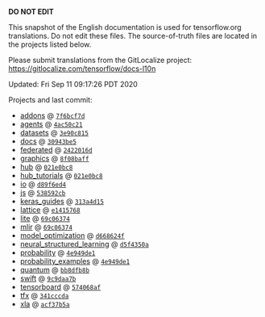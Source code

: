 __DO NOT EDIT__

This snapshot of the English documentation is used for tensorflow.org
translations. Do not edit these files. The source-of-truth files are located in
the projects listed below.

Please submit translations from the GitLocalize project: https://gitlocalize.com/tensorflow/docs-l10n

Updated: Fri Sep 11 09:17:26 PDT 2020

Projects and last commit:

- [addons](https://github.com/tensorflow/addons/tree/master/docs) @ <a href='https://github.com/tensorflow/addons/commit/7f6bcf7db6532e5bdd27b88c304e5727f767d02b'><code>7f6bcf7d</code></a>
- [agents](https://github.com/tensorflow/agents/tree/master/docs) @ <a href='https://github.com/tensorflow/agents/commit/4ac50c218838e2590cc46406de243777025f09f4'><code>4ac50c21</code></a>
- [datasets](https://github.com/tensorflow/datasets/tree/master/docs) @ <a href='https://github.com/tensorflow/datasets/commit/3e90c815a61db5236063817cf699f2bd4d7eef58'><code>3e90c815</code></a>
- [docs](https://github.com/tensorflow/docs/tree/master/site/en) @ <a href='https://github.com/tensorflow/docs/commit/30943be5c86843b79e567ff270fc3481d44089eb'><code>30943be5</code></a>
- [federated](https://github.com/tensorflow/federated/tree/master/docs) @ <a href='https://github.com/tensorflow/federated/commit/2422016d6f9fcc2f31ada4ca06b3e94345684d91'><code>2422016d</code></a>
- [graphics](https://github.com/tensorflow/graphics/tree/master/tensorflow_graphics/g3doc) @ <a href='https://github.com/tensorflow/graphics/commit/8f08baff1719102782c465d590f68b269aaa7b53'><code>8f08baff</code></a>
- [hub](https://github.com/tensorflow/hub/tree/master/docs) @ <a href='https://github.com/tensorflow/hub/commit/021e0bc8cb95ec254777e824aa4655e9b76e7275'><code>021e0bc8</code></a>
- [hub_tutorials](https://github.com/tensorflow/hub/tree/master/examples/colab) @ <a href='https://github.com/tensorflow/hub/commit/021e0bc8cb95ec254777e824aa4655e9b76e7275'><code>021e0bc8</code></a>
- [io](https://github.com/tensorflow/io/tree/master/docs) @ <a href='https://github.com/tensorflow/io/commit/d89f6ed4238945a4219a505821c16296569ce422'><code>d89f6ed4</code></a>
- [js](https://github.com/tensorflow/tfjs-website/tree/master/docs) @ <a href='https://github.com/tensorflow/tfjs-website/commit/538592cb856aed8cee1a0a381166122b298a8a91'><code>538592cb</code></a>
- [keras_guides](https://github.com/keras-team/keras-io/tree/master/tf) @ <a href='https://github.com/keras-team/keras-io/commit/313a4d15b4f858de35dac1246bfd83fbd07d1a7a'><code>313a4d15</code></a>
- [lattice](https://github.com/tensorflow/lattice/tree/master/docs) @ <a href='https://github.com/tensorflow/lattice/commit/e141576803fb8ce358c6c4acf154ff61949efbad'><code>e1415768</code></a>
- [lite](https://github.com/tensorflow/tensorflow/tree/master/tensorflow/lite/g3doc) @ <a href='https://github.com/tensorflow/tensorflow/commit/69c0637422cadf2901ccf2a62a1b8f41a3127a51'><code>69c06374</code></a>
- [mlir](https://github.com/tensorflow/tensorflow/tree/master/tensorflow/compiler/mlir/g3doc) @ <a href='https://github.com/tensorflow/tensorflow/commit/69c0637422cadf2901ccf2a62a1b8f41a3127a51'><code>69c06374</code></a>
- [model_optimization](https://github.com/tensorflow/model-optimization/tree/master/tensorflow_model_optimization/g3doc) @ <a href='https://github.com/tensorflow/model-optimization/commit/d668624f4b01657cd3432c66e8a48ddcd0378758'><code>d668624f</code></a>
- [neural_structured_learning](https://github.com/tensorflow/neural-structured-learning/tree/master/g3doc) @ <a href='https://github.com/tensorflow/neural-structured-learning/commit/d5f4350a7373dae3765b0bb300066cb4eb30e430'><code>d5f4350a</code></a>
- [probability](https://github.com/tensorflow/probability/tree/master/tensorflow_probability/g3doc) @ <a href='https://github.com/tensorflow/probability/commit/4e949de15c5e6a469706229da45481481cc67f54'><code>4e949de1</code></a>
- [probability_examples](https://github.com/tensorflow/probability/tree/master/tensorflow_probability/examples/jupyter_notebooks) @ <a href='https://github.com/tensorflow/probability/commit/4e949de15c5e6a469706229da45481481cc67f54'><code>4e949de1</code></a>
- [quantum](https://github.com/tensorflow/quantum/tree/master/docs) @ <a href='https://github.com/tensorflow/quantum/commit/bb8dfb8ba14582bba6ca7741b43e4c64e4ee68f9'><code>bb8dfb8b</code></a>
- [swift](https://github.com/tensorflow/swift/tree/master/docs/site) @ <a href='https://github.com/tensorflow/swift/commit/9c9daa7b16ad79332b371dd3db6ff1b7936784d2'><code>9c9daa7b</code></a>
- [tensorboard](https://github.com/tensorflow/tensorboard/tree/master/docs) @ <a href='https://github.com/tensorflow/tensorboard/commit/574068af7129db9970184778ed9f479b6c6f8613'><code>574068af</code></a>
- [tfx](https://github.com/tensorflow/tfx/tree/master/docs) @ <a href='https://github.com/tensorflow/tfx/commit/341cccdaa78f373693f5f25ec12388aa5a755e21'><code>341cccda</code></a>
- [xla](https://github.com/tensorflow/tensorflow/tree/master/tensorflow/compiler/xla/g3doc) @ <a href='https://github.com/tensorflow/tensorflow/commit/acf37b5ae4fb72d793e5eaafde3ebd8fdb382c94'><code>acf37b5a</code></a>

